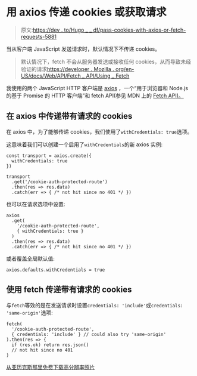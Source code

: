 # 用 axios 传递 cookies 或获取请求

> 原文:[https://dev . to/Hugo _ _ df/pass-cookies-with-axios-or-fetch-requests-5881](https://dev.to/hugo__df/pass-cookies-with-axios-or-fetch-requests-5881)

当从客户端 JavaScript 发送请求时，默认情况下不传递 cookies。

> 默认情况下，fetch 不会从服务器发送或接收任何 cookies，从而导致未经验证的请求[https://developer . Mozilla . org/en-US/docs/Web/API/Fetch _ API/Using _ Fetch](https://developer.mozilla.org/en-US/docs/Web/API/Fetch_API/Using_Fetch)

我使用的两个 JavaScript HTTP 客户端是 [axios](https://github.com/axios/axios) ，一个“用于浏览器和 Node.js 的基于 Promise 的 HTTP 客户端”和 fetch API(参见 MDN 上的 [Fetch API)。](https://developer.mozilla.org/en-US/docs/Web/API/Fetch_API)

## [](#pass-cookies-with-requests-in-axios)在 axios 中传递带有请求的 cookies

在 axios 中，为了能够传递 cookies，我们使用了`withCredentials: true`选项。

这意味着我们可以创建一个启用了`withCredentials`的新 axios 实例:

```
const transport = axios.create({
  withCredentials: true
})

transport
  .get('/cookie-auth-protected-route')
  .then(res => res.data)
  .catch(err => { /* not hit since no 401 */ }) 
```

也可以在请求选项中设置:

```
axios
  .get(
    '/cookie-auth-protected-route',
    { withCredentials: true }
  )
  .then(res => res.data)
  .catch(err => { /* not hit since no 401 */ }) 
```

或者覆盖全局默认值:

```
axios.defaults.withCredentials = true 
```

## [](#pass-cookies-with-requests-using-fetch)使用 fetch 传递带有请求的 cookies

与`fetch`等效的是在发送请求时设置`credentials: 'include'`或`credentials: 'same-origin'`选项:

```
fetch(
  '/cookie-auth-protected-route',
  { credentials: 'include' } // could also try 'same-origin'
).then(res => {
  if (res.ok) return res.json()
  // not hit since no 401
) 
```

[从亚历克斯那里免费下载高分辨率照片](https://unsplash.com/@worthyofelegance?utm_medium=referral&utm_campaign=photographer-credit&utm_content=creditBadge)